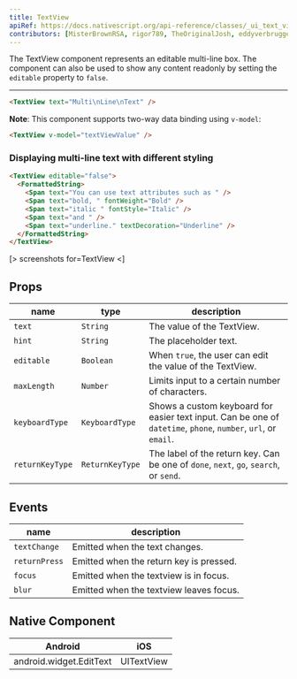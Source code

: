 ```yaml
---
title: TextView
apiRef: https://docs.nativescript.org/api-reference/classes/_ui_text_view_.textview
contributors: [MisterBrownRSA, rigor789, TheOriginalJosh, eddyverbruggen]
---
```


The TextView component represents an editable multi-line box.
The component can also be used to show any content readonly by setting the `editable` property to `false`.

---

```html
<TextView text="Multi\nLine\nText" />
```

**Note**: This component supports two-way data binding using `v-model`:

```html
<TextView v-model="textViewValue" />
```

### Displaying multi-line text with different styling

```html
<TextView editable="false">
  <FormattedString>
    <Span text="You can use text attributes such as " />
    <Span text="bold, " fontWeight="Bold" />
    <Span text="italic " fontStyle="Italic" />
    <Span text="and " />
    <Span text="underline." textDecoration="Underline" />
  </FormattedString>
</TextView>
```

[> screenshots for=TextView <]

## Props

| name | type | description |
|------|------|-------------|
| `text` | `String` | The value of the TextView.
| `hint` | `String` | The placeholder text.
| `editable` | `Boolean` | When `true`, the user can edit the value of the TextView.
| `maxLength` | `Number` | Limits input to a certain number of characters.
| `keyboardType` | `KeyboardType` | Shows a custom keyboard for easier text input. Can be one of `datetime`, `phone`, `number`, `url`, or `email`.
| `returnKeyType` | `ReturnKeyType` | The label of the return key. Can be one of `done`, `next`, `go`, `search`, or `send`.

## Events

| name | description |
|------|-------------|
| `textChange`| Emitted when the text changes.
| `returnPress`| Emitted when the return key is pressed.
| `focus`| Emitted when the textview is in focus.
| `blur`| Emitted when the textview leaves focus.

## Native Component
| Android | iOS |
|---------|-----|
| android.widget.EditText | UITextView
